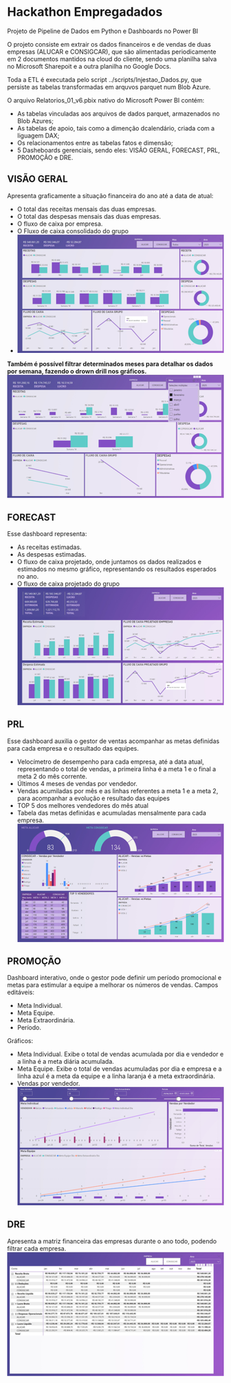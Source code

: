 # Hackathon Empregadados
Projeto de Pipeline de Dados em Python e Dashboards no Power BI

O  projeto consiste em extrair os dados financeiros e de vendas de duas empresas (ALUCAR e CONSIGCAR), que são alimentadas periodicamente em 2 documentos mantidos na cloud do cliente, sendo uma planilha salva no Microsoft Sharepoit e a outra planilha no Google Docs.

Toda a ETL é executada pelo script ../scripts/Injestao_Dados.py, que persiste as tabelas transformadas em arquvos parquet num Blob Azure.

O arquivo Relatorios_01_v6.pbix nativo do Microsoft Power BI contém: 
- As tabelas vinculadas aos arquivos de dados parquet, armazenados no Blob Azures;
- As tabelas de apoio, tais como a dimenção dcalendário, criada com a liguagem DAX;
- Os relacionamentos entre as tabelas fatos e dimensão;
- 5 Dasheboards gerenciais, sendo eles: VISÃO GERAL, FORECAST, PRL, PROMOÇÃO e DRE.


## VISÃO GERAL
Apresenta graficamente a situação financeira do ano até a data de atual: 
- O total das receitas mensais das duas empresas.
- O total das despesas mensais das duas empresas.
- O fluxo de caixa por empresa.
- O Fluxo de caixa consolidado do grupo
- ![Visão Geral](https://github.com/rseixaslopes/hackathon_empregadados/blob/main/images/VisaiGeral.jpg)

<b>Também é possível filtrar determinados meses para detalhar os dados por semana, fazendo o drown drill nos gráficos.</b>
![Visão Geral Semanal](https://github.com/rseixaslopes/hackathon_empregadados/blob/main/images/VisaiGeralSemanal.jpg)

## FORECAST
Esse dashboard representa:
- As receitas estimadas.
- As despesas estimadas.
- O fluxo de caixa projetado, onde juntamos os dados realizados e estimados no mesmo gráfico, representando os resultados esperados no ano.
- O fluxo de caixa projetado do grupo
![FORECAST](https://github.com/rseixaslopes/hackathon_empregadados/blob/main/images/Forecast.jpg)

## PRL
Esse dashboard auxilia o gestor de ventas acompanhar as metas definidas para cada empresa e o resultado das equipes.
- Velocímetro de desempenho para cada empresa, até a data atual, representando o total de vendas, a primeira linha é a meta 1 e o final a meta 2 do mês corrente.
- Últimos 4 meses de vendas por vendedor.
- Vendas acumiladas por mês e as linhas referentes a meta 1 e a meta 2, para acompanhar a evolução e resultado das equipes
- TOP 5 dos melhores vendedores do mês atual
- Tabela das metas definidas e acumuladas mensalmente para cada empresa.
![PLR](https://github.com/rseixaslopes/hackathon_empregadados/blob/main/images/PLR.jpg)

## PROMOÇÃO
Dashboard interativo, onde o gestor pode definir um período promocional e metas para estimular a equipe a melhorar os números de vendas.
Campos editáveis:
- Meta Individual.
- Meta Equipe.
- Meta Extraordinária.
- Período.

Gráficos:
  - Meta Individual. Exibe o total de vendas acumulada por dia e vendedor e a linha é a meta diária acumulada.
  - Meta Equipe. Exibe o total de vendas acumuladas por dia e empresa e a linha azul é a meta da equipe e a linha laranja é a meta extraordinária.
  - Vendas por vendedor.
  ![PROMOÇÃO](https://github.com/rseixaslopes/hackathon_empregadados/blob/main/images/Promocao.jpg)

## DRE
Apresenta a matriz financeira das empresas durante o ano todo, podendo filtrar cada empresa.
![DRE](https://github.com/rseixaslopes/hackathon_empregadados/blob/main/images/DRE.jpg)
